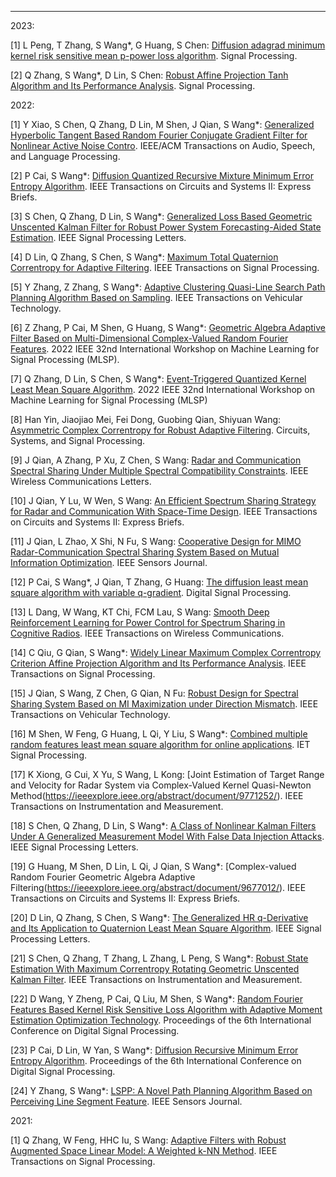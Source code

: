---
2023:

[1] L Peng, T Zhang, S Wang*, G Huang, S Chen: [Diffusion adagrad minimum kernel risk sensitive mean p-power loss algorithm](https://doi.org/10.1016/j.sigpro.2022.108773). Signal Processing.

[2] Q Zhang, S Wang*, D Lin, S Chen: [Robust Affine Projection Tanh Algorithm and Its Performance Analysis](https://doi.org/10.1016/j.sigpro.2022.108749). Signal Processing.

2022:

[1] Y Xiao, S Chen, Q Zhang, D Lin, M Shen, J Qian, S Wang*: [Generalized Hyperbolic Tangent Based Random Fourier Conjugate Gradient Filter for Nonlinear Active Noise Contro](https://ieeexplore.ieee.org/document/9992079). IEEE/ACM Transactions on Audio, Speech, and Language Processing.

[2] P Cai, S Wang*: [Diffusion Quantized Recursive Mixture Minimum Error Entropy Algorithm](https://ieeexplore.ieee.org/abstract/document/9858084/). IEEE Transactions on Circuits and Systems II: Express Briefs.

[3] S Chen, Q Zhang, D Lin, S Wang*: [Generalized Loss Based Geometric Unscented Kalman Filter for Robust Power System Forecasting-Aided State Estimation](https://ieeexplore.ieee.org/abstract/document/9947284/). IEEE Signal Processing Letters.

[4] D Lin, Q Zhang, S Chen, S Wang*: [Maximum Total Quaternion Correntropy for Adaptive Filtering](https://ieeexplore.ieee.org/abstract/document/9921350/). IEEE Transactions on Signal Processing.

[5] Y Zhang, Z Zhang, S Wang*: [Adaptive Clustering Quasi-Line Search Path Planning Algorithm Based on Sampling](https://ieeexplore.ieee.org/abstract/document/9914668). IEEE Transactions on Vehicular Technology.

[6] Z Zhang, P Cai, M Shen, G Huang, S Wang*: [Geometric Algebra Adaptive Filter Based on Multi-Dimensional Complex-Valued Random Fourier Features](https://ieeexplore.ieee.org/abstract/document/9943322). 2022 IEEE 32nd International Workshop on Machine Learning for Signal Processing (MLSP).

[7] Q Zhang, D Lin, S Chen, S Wang*: [Event-Triggered Quantized Kernel Least Mean Square Algorithm](https://ieeexplore.ieee.org/abstract/document/9943327). 2022 IEEE 32nd International Workshop on Machine Learning for Signal Processing (MLSP)

[8] Han Yin, Jiaojiao Mei, Fei Dong, Guobing Qian, Shiyuan Wang: [Asymmetric Complex Correntropy for Robust Adaptive Filtering](https://link.springer.com/article/10.1007/s00034-022-02004-8). Circuits, Systems, and Signal Processing.

[9] J Qian, A Zhang, P Xu, Z Chen, S Wang: [Radar and Communication Spectral Sharing Under Multiple Spectral Compatibility Constraints](https://ieeexplore.ieee.org/abstract/document/9843878). IEEE Wireless Communications Letters.

[10] J Qian, Y Lu, W Wen, S Wang: [An Efficient Spectrum Sharing Strategy for Radar and Communication With Space-Time Design](https://ieeexplore.ieee.org/abstract/document/9843877/). IEEE Transactions on Circuits and Systems II: Express Briefs.

[11] J Qian, L Zhao, X Shi, N Fu, S Wang: [Cooperative Design for MIMO Radar-Communication Spectral Sharing System Based on Mutual Information Optimization](https://ieeexplore.ieee.org/abstract/document/9839446/). IEEE Sensors Journal. 

[12] P Cai, S Wang*, J Qian, T Zhang, G Huang: [The diffusion least mean square algorithm with variable q-gradient](https://doi.org/10.1016/j.dsp.2022.103531). 
Digital Signal Processing.

[13] L Dang, W Wang, KT Chi, FCM Lau, S Wang: [Smooth Deep Reinforcement Learning for Power Control for Spectrum Sharing in Cognitive Radios](https://ieeexplore.ieee.org/abstract/document/9810823/). IEEE Transactions on Wireless Communications.

[14] C Qiu, G Qian, S Wang*: [Widely Linear Maximum Complex Correntropy Criterion Affine Projection Algorithm and Its Performance Analysis](https://ieeexplore.ieee.org/abstract/document/9804868/). IEEE Transactions on Signal Processing.

[15] J Qian, S Wang, Z Chen, G Qian, N Fu: [Robust Design for Spectral Sharing System Based on MI Maximization under Direction Mismatch](https://ieeexplore.ieee.org/abstract/document/9729542/). IEEE Transactions on Vehicular Technology.

[16] M Shen, W Feng, G Huang, L Qi, Y Liu, S Wang*: [Combined multiple random features least mean square algorithm for online applications](https://ietresearch.onlinelibrary.wiley.com/doi/full/10.1049/sil2.12102). IET Signal Processing.

[17] K Xiong, G Cui, X Yu, S Wang, L Kong: [Joint Estimation of Target Range and Velocity for Radar System via Complex-Valued Kernel Quasi-Newton Method(https://ieeexplore.ieee.org/abstract/document/9771252/). IEEE Transactions on Instrumentation and Measurement.

[18] S Chen, Q Zhang, D Lin, S Wang*: [A Class of Nonlinear Kalman Filters Under A Generalized Measurement Model With False Data Injection Attacks](https://ieeexplore.ieee.org/abstract/document/9769947/). IEEE Signal Processing Letters.

[19] G Huang, M Shen, D Lin, L Qi, J Qian, S Wang*: [Complex-valued Random Fourier Geometric Algebra Adaptive Filtering(https://ieeexplore.ieee.org/abstract/document/9677012/). IEEE Transactions on Circuits and Systems II: Express Briefs.

[20] D Lin, Q Zhang, S Chen, S Wang*: [The Generalized HR q-Derivative and Its Application to Quaternion Least Mean Square Algorithm](https://ieeexplore.ieee.org/abstract/document/9735417/). IEEE Signal Processing Letters.

[21] S Chen, Q Zhang, T Zhang, L Zhang, L Peng, S Wang*: [Robust State Estimation With Maximum Correntropy Rotating Geometric Unscented Kalman Filter](https://ieeexplore.ieee.org/abstract/document/9661360/). IEEE Transactions on Instrumentation and Measurement.

[22] D Wang, Y Zheng, P Cai, Q Liu, M Shen, S Wang*: [Random Fourier Features Based Kernel Risk Sensitive Loss Algorithm with Adaptive Moment Estimation Optimization Technology](https://dl.acm.org/doi/abs/10.1145/3529570.3529574). Proceedings of the 6th International Conference on Digital Signal Processing.

[23] P Cai, D Lin, W Yan, S Wang*: [Diffusion Recursive Minimum Error Entropy Algorithm](https://dl.acm.org/doi/abs/10.1145/3529570.3529606). Proceedings of the 6th International Conference on Digital Signal Processing.

[24] Y Zhang, S Wang*: [LSPP: A Novel Path Planning Algorithm Based on Perceiving Line Segment Feature](https://ieeexplore.ieee.org/abstract/document/9625960/). IEEE Sensors Journal.

2021:

[1] Q Zhang, W Feng, HHC Iu, S Wang: [Adaptive Filters with Robust Augmented Space Linear Model: A Weighted k-NN Method](https://ieeexplore.ieee.org/abstract/document/9627816/). IEEE Transactions on Signal Processing.






